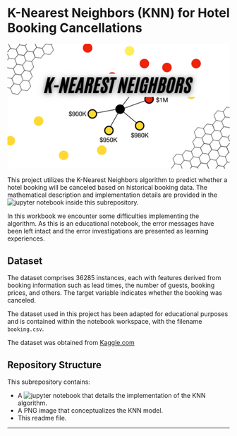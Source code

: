# K-Nearest Neighbors (KNN) for Hotel Booking Cancellations

![KNN Model](KNN_Model.png)

This project utilizes the K-Nearest Neighbors algorithm to predict whether a hotel booking will be canceled based on historical booking data. The mathematical description and implementation details are provided in the ![jupyter notebook](KNN.ipynb) inside this subrepository.

In this workbook we encounter some difficulties implementing the algorithm. As this is an educational notebook, the error messages have been left intact and the error investigations are presented as learning experiences. 

## Dataset
The dataset comprises 36285 instances, each with features derived from booking information such as lead times, the number of guests, booking prices, and others. The target variable indicates whether the booking was canceled.

The dataset used in this project has been adapted for educational purposes and is contained within the notebook workspace, with the filename `booking.csv`.

The dataset was obtained from [Kaggle.com](https://www.kaggle.com/datasets/youssefaboelwafa/hotel-booking-cancellation-prediction/data)

## Repository Structure
This subrepository contains:
* A ![jupyter notebook](KNN_Hotel_Cancellations.ipynb) that details the implementation of the KNN algorithm.
* A PNG image that conceptualizes the KNN model.
* This readme file.

---